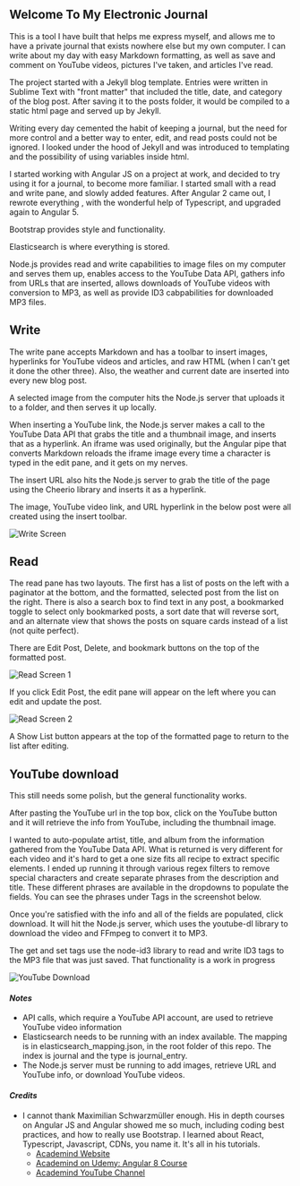 ## Welcome To My Electronic Journal

This is a tool I have built that helps me express myself, and allows me to have a private journal that exists nowhere else but my own computer.  I can write about my day with easy Markdown formatting, as well as save and comment on YouTube videos, pictures I've taken, and articles I've read.

The project started with a Jekyll blog template.  Entries were written in Sublime Text with "front matter" that included the title, date, and category of the blog post.  After saving it to the posts folder, it would be compiled to a static html page and served up by Jekyll.

Writing every day cemented the habit of keeping a journal, but the need for more control and a better way to enter, edit, and read posts could not be ignored.  I looked under the hood of Jekyll and was introduced to templating and the possibility of using variables inside html.  

I started working with Angular JS on a project at work, and decided to try using it for a journal, to become more familiar.  I started small with a read and write pane, and slowly added features.  After Angular 2 came out, I rewrote everything , with the wonderful help of Typescript, and upgraded again to Angular 5.

Bootstrap provides style and functionality.  

Elasticsearch is where everything is stored.

Node.js provides read and write capabilities to image files on my computer and serves them up, enables access to the YouTube Data API, gathers info from URLs that are inserted, allows downloads of YouTube videos with conversion to MP3, as well as provide ID3 cabpabilities for downloaded MP3 files.

## Write

The write pane accepts Markdown and has a toolbar to insert images, hyperlinks for YouTube videos and articles, and raw HTML (when I can't get it done the other three).  Also, the weather and current date are inserted into every new blog post.

A selected image from the computer hits the Node.js server that uploads it to a folder, and then serves it up locally.

When inserting a YouTube link, the Node.js server makes a call to  the YouTube Data API that grabs the title and a thumbnail image, and inserts that as a hyperlink.  An iframe was used originally, but the Angular pipe that converts Markdown reloads the iframe image every time a character is typed in the edit pane, and it gets on my nerves.  

The insert URL also hits the Node.js server to grab the title of the page using the Cheerio library and inserts it as a hyperlink.  

The image, YouTube video link, and URL hyperlink in the below post were all created using the insert toolbar.

![Write Screen](https://user-images.githubusercontent.com/11249870/58663572-af313180-82e1-11e9-9055-0cc7668dddef.JPG)

## Read

The read pane has two layouts.  The first has a list of posts on the left with a paginator at the bottom, and the formatted, selected post from the list on the right.  There is also a search box to find text in any post, a bookmarked toggle to select only bookmarked posts, a sort date that will reverse sort, and an alternate view that shows the posts on square cards instead of a list (not quite perfect).  

There are Edit Post, Delete, and bookmark buttons on the top of the formatted post.  

![Read Screen 1](https://user-images.githubusercontent.com/11249870/58662255-9d01c400-82de-11e9-8569-2c7b53f6f6e7.JPG)

If you click Edit Post, the edit pane will appear on the left where you can edit and update the post.  

![Read Screen 2](https://user-images.githubusercontent.com/11249870/58663521-8f017280-82e1-11e9-8b3d-51b440c74596.JPG)

A Show List button appears at the top of the formatted page to return to the list after editing.  

## YouTube download

This still needs some polish, but the general functionality works. 

After pasting the YouTube url in the top box, click on the YouTube button and it will retrieve the info from YouTube, including the thumbnail image.  

I wanted to auto-populate artist, title, and album from the information gathered from the YouTube Data API.  What is returned is very different for each video and it's hard to get a one size fits all recipe to extract specific elements.  I ended up running it through various regex filters to remove special characters and create separate phrases from the description and title.  These different phrases are available in the dropdowns to populate the fields.  You can see the phrases under Tags in the screenshot below.  

Once you're satisfied with the info and all of the fields are populated, click download.  It will hit the Node.js server, which uses the youtube-dl library to download the video and FFmpeg to convert it to MP3. 

The get and set tags use the node-id3 library to read and write ID3 tags to the MP3 file that was just saved.  That functionality is a work in progress

![YouTube Download](https://user-images.githubusercontent.com/11249870/58671066-1fe24900-82f6-11e9-9c86-1e3aca226f03.JPG)

#### *Notes*  
  - API calls, which require a YouTube API account, are used to retrieve YouTube video information
  - Elasticsearch needs to be running with an index available.  The mapping is in elasticsearch_mapping.json, in the root folder of this repo.  The index is journal and the type is journal_entry.
  - The Node.js server must be running to add images, retrieve URL and YouTube info, or download YouTube videos.  
  
#### *Credits*
 - I cannot thank  Maximilian Schwarzmüller enough.  His in depth courses on Angular JS and Angular showed me so much, including coding best practices, and how to really use Bootstrap.  I learned about React, Typescript, Javascript, CDNs, you name it.  It's all in his tutorials.
   - <a href="https://academind.com" target="_blank">Academind Website</a>
   - <a href="https://www.udemy.com/the-complete-guide-to-angular-2/" target="_blank">Academind on Udemy: Angular 8 Course</a>
   - <a href="https://www.youtube.com/channel/UCSJbGtTlrDami-tDGPUV9-w" target="_blank">  Academind YouTube Channel</a>
